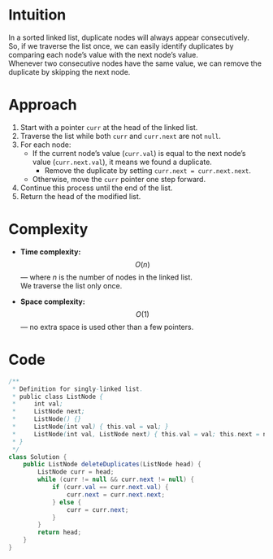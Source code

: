 # Intuition
In a sorted linked list, duplicate nodes will always appear consecutively.  
So, if we traverse the list once, we can easily identify duplicates by comparing each node’s value with the next node’s value.  
Whenever two consecutive nodes have the same value, we can remove the duplicate by skipping the next node.

# Approach
1. Start with a pointer `curr` at the head of the linked list.  
2. Traverse the list while both `curr` and `curr.next` are not `null`.  
3. For each node:
   - If the current node’s value (`curr.val`) is equal to the next node’s value (`curr.next.val`), it means we found a duplicate.
     - Remove the duplicate by setting `curr.next = curr.next.next`.
   - Otherwise, move the `curr` pointer one step forward.
4. Continue this process until the end of the list.
5. Return the head of the modified list.

# Complexity
- **Time complexity:**  
  $$O(n)$$ — where *n* is the number of nodes in the linked list.  
  We traverse the list only once.

- **Space complexity:**  
  $$O(1)$$ — no extra space is used other than a few pointers.

# Code
```java
/**
 * Definition for singly-linked list.
 * public class ListNode {
 *     int val;
 *     ListNode next;
 *     ListNode() {}
 *     ListNode(int val) { this.val = val; }
 *     ListNode(int val, ListNode next) { this.val = val; this.next = next; }
 * }
 */
class Solution {
    public ListNode deleteDuplicates(ListNode head) {
        ListNode curr = head;
        while (curr != null && curr.next != null) {
            if (curr.val == curr.next.val) {
                curr.next = curr.next.next;
            } else {
                curr = curr.next;
            }
        }
        return head;
    }
}
